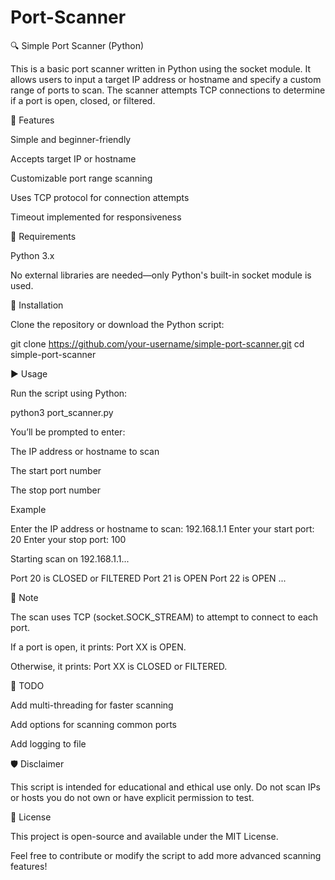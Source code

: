 # Port-Scanner

🔍 Simple Port Scanner (Python)

This is a basic port scanner written in Python using the socket module. It allows users to input a target IP address or hostname and specify a custom range of ports to scan. The scanner attempts TCP connections to determine if a port is open, closed, or filtered.

🚀 Features

Simple and beginner-friendly

Accepts target IP or hostname

Customizable port range scanning

Uses TCP protocol for connection attempts

Timeout implemented for responsiveness

🧰 Requirements

Python 3.x

No external libraries are needed—only Python's built-in socket module is used.

📅 Installation

Clone the repository or download the Python script:

git clone https://github.com/your-username/simple-port-scanner.git
cd simple-port-scanner

▶️ Usage

Run the script using Python:

python3 port_scanner.py

You’ll be prompted to enter:

The IP address or hostname to scan

The start port number

The stop port number

Example

Enter the IP address or hostname to scan: 192.168.1.1
Enter your start port: 20
Enter your stop port: 100

Starting scan on 192.168.1.1...

Port 20 is CLOSED or FILTERED
Port 21 is OPEN
Port 22 is OPEN
...

🧠 Note

The scan uses TCP (socket.SOCK_STREAM) to attempt to connect to each port.

If a port is open, it prints: Port XX is OPEN.

Otherwise, it prints: Port XX is CLOSED or FILTERED.

📌 TODO

Add multi-threading for faster scanning

Add options for scanning common ports

Add logging to file

🛡️ Disclaimer

This script is intended for educational and ethical use only. Do not scan IPs or hosts you do not own or have explicit permission to test.

📄 License

This project is open-source and available under the MIT License.

Feel free to contribute or modify the script to add more advanced scanning features!
